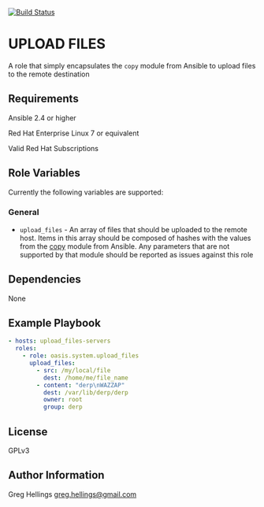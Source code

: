 [![Build Status](https://travis-ci.org/oasis-roles/upload_files.svg?branch=master)](https://travis-ci.org/oasis-roles/upload_files)

UPLOAD FILES
===========

A role that simply encapsulates the `copy` module from Ansible to upload
files to the remote destination

Requirements
------------

Ansible 2.4 or higher

Red Hat Enterprise Linux 7 or equivalent

Valid Red Hat Subscriptions

Role Variables
--------------

Currently the following variables are supported:

### General

* `upload_files` - An array of files that should be uploaded to the remote
  host. Items in this array should be composed of hashes with the values from
  the [copy](https://docs.ansible.com/ansible/latest/modules/copy_module.html#copy-module)
  module from Ansible. Any parameters that are not supported by that module
  should be reported as issues against this role

Dependencies
------------

None

Example Playbook
----------------

```yaml
- hosts: upload_files-servers
  roles:
    - role: oasis.system.upload_files
      upload_files:
        - src: /my/local/file
          dest: /home/me/file_name
        - content: "derp\nWAZZAP"
          dest: /var/lib/derp/derp
          owner: root
          group: derp
```

License
-------

GPLv3

Author Information
------------------

Greg Hellings <greg.hellings@gmail.com>
